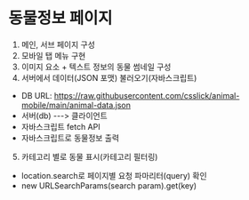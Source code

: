# 동물정보 페이지

1. 메인, 서브 페이지 구성
2. 모바일 탭 메뉴 구현
3. 이미지 요소 + 텍스트 정보의 동물 썸네일 구성
4. 서버에서 데이터(JSON 포맷) 불러오기(자바스크립트) 
  -  DB URL: https://raw.githubusercontent.com/csslick/animal-mobile/main/animal-data.json
  -  서버(db) ---> 클라이언트        
  -  자바스크립트 fetch API
  -  자바스크립트로 동물정보 출력
5. 카테고리 별로 동물 표시(카테고리 필터링)
  -  location.search로 페이지별 요청 파마리터(query) 확인
  -  new URLSearchParams(search param).get(key)
